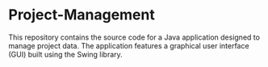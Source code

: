 # Project-Management
This repository contains the source code for a Java application designed to manage project data. The application features a graphical user interface (GUI) built using the Swing library.
